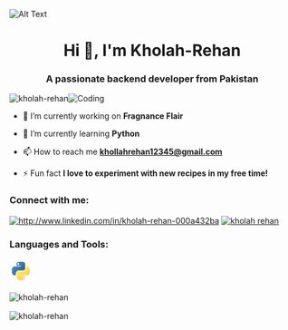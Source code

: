 ![Alt Text](<https://drive.google.com/file/d/1Q__EekhSW87fn225rjo69XXR_T0PBcrN/view?usp=drivesdk>)


<h1 align="center">Hi 👋, I'm Kholah-Rehan</h1>
<h3 align="center">A passionate backend developer from Pakistan</h3>
<img align="right" alt="Coding" width="400" src="https://cdnl.iconscout.com/lottie/premium/preview-watermark/programmer-6540746-5540750.mp4">

<p align="left"> <img src="https://komarev.com/ghpvc/?username=kholah-rehan&label=Profile%20views&color=0e75b6&style=flat" alt="kholah-rehan" /> </p>

- 🔭 I’m currently working on **Fragnance Flair**

- 🌱 I’m currently learning **Python**

- 📫 How to reach me **khollahrehan12345@gmail.com**

- ⚡ Fun fact **I love to experiment with new recipes in my free time!**

<h3 align="left">Connect with me:</h3>
<p align="left">
<a href="https://linkedin.com/in/http://www.linkedin.com/in/kholah-rehan-000a432ba" target="blank"><img align="center" src="https://raw.githubusercontent.com/rahuldkjain/github-profile-readme-generator/master/src/images/icons/Social/linked-in-alt.svg" alt="http://www.linkedin.com/in/kholah-rehan-000a432ba" height="30" width="40" /></a>
<a href="https://www.leetcode.com/kholah rehan" target="blank"><img align="center" src="https://raw.githubusercontent.com/rahuldkjain/github-profile-readme-generator/master/src/images/icons/Social/leet-code.svg" alt="kholah rehan" height="30" width="40" /></a>
</p>

<h3 align="left">Languages and Tools:</h3>
<p align="left"> <a href="https://www.python.org" target="_blank" rel="noreferrer"> <img src="https://raw.githubusercontent.com/devicons/devicon/master/icons/python/python-original.svg" alt="python" width="40" height="40"/> </a> </p>

<p><img align="center" src="https://github-readme-stats.vercel.app/api/top-langs?username=kholah-rehan&show_icons=true&locale=en&layout=compact" alt="kholah-rehan" /></p>

<p><img align="center" src="https://github-readme-streak-stats.herokuapp.com/?user=kholah-rehan&" alt="kholah-rehan" /></p>

